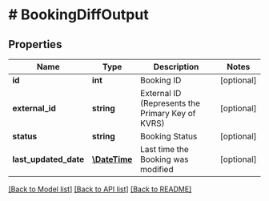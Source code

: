 # # BookingDiffOutput

## Properties

Name | Type | Description | Notes
------------ | ------------- | ------------- | -------------
**id** | **int** | Booking ID | [optional]
**external_id** | **string** | External ID (Represents the Primary Key of KVRS) | [optional]
**status** | **string** | Booking Status | [optional]
**last_updated_date** | [**\DateTime**](\DateTime.md) | Last time the Booking was modified | [optional]

[[Back to Model list]](../../README.md#models) [[Back to API list]](../../README.md#endpoints) [[Back to README]](../../README.md)
